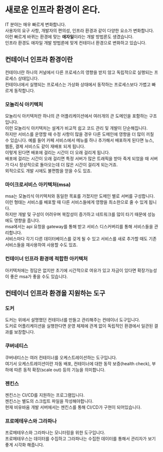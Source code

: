 # 새로운 인프라 환경이 온다.

IT 분야는 매우 빠르게 변화합니다.  
사용자의 요구 사항, 개발자의 편의성, 인프라 환경과 같이 다양한 요소가 변화합니다.  
이런 빠르게 바뀌는 환경에 맞는 **애자일**이라는 개발 방법론도 생겼습니다.  
인프라 환경도 애자일 개발 방법론에 맞게 컨테이너 환경으로 변화하고 있습니다.  

## 컨테이너 인프라 환경이란
컨테이너란 하나의 커널에서 다른 프로세스의 영향을 받지 않고 독립적으로 실행되는 프로세스 상태입니다.   
컨테이너에서 실행되는 프로세스는 가상화 상태에서 동작하는 프로세스보다 가볍고 빠르게 동작합니다.  

### 모놀리식 아키텍처
모놀리식 아키텍처란 하나의 큰 어플리케이션에서 여러개의 큰 도메인을 포함하는 구조입니다.  
이런 모놀리식 아키텍처는 설계가 비교적 쉽고 코드 관리 및 개발이 단순해집니다.  
하지만 서비스를 운영할 때 수정 사항이 많을 경우 다른 도메인에 영향을 더 많이 끼칠 수 있습니다.
예를 들어 카페 서비스에서 메뉴를 하나 추가해서 배포하게 된다면 뉴스, 웹툰, 결제 서비스도 같이 재배포 되게 됩니다.  
이렇게 된다면 배포에 걸리는 시간이 더 오래 걸리게 됩니다.  
배포에 걸리는 시간이 오래 걸리면 특정 서버가 많은 트래픽을 받아 죽게 되었을 때 서버가 다시 정상적으로 돌아오는데 더 많은 시간이 걸리게 되는거죠.   
외적으로도 개발 시에도 불편함을 얻을 수도 있죠.  

### 마이크로서비스 아키텍처(msa)
msa는 모놀리식 아키텍처와 동일한 목표를 가졌지만 도메인 별로 서버를 구성합니다.  
이런 형태는 서비스를 배포할 때 다른 서비스들에게 영향을 최소한으로 줄 수 있게 됩니다.  
하지만 개발 및 구성이 어려우며 복잡성이 증가하고 네트워크를 많이 타기 때문에 성능에도 영향을 줍니다.  
msa에서는 api 요청을 gateway를 통해 받고 서비스 디스커버리를 통해 서비스들을 관리합니다.  
서비스마다 각기 다른 데이터베이스를 갖게 될 수 있고 서비스를 새로 추가할 때도 기존 서비스들을 재사용하여 사용할 수도 있죠.  

### 컨테이너 인프라 환경에 적합한 아키텍처

아키텍처에는 정답은 없지만 초기에 시간적으로 여유가 있고 자금이 있다면 확장가능성이 좋은 msa가 좋을 수도 있습니다.  

## 컨테이너 인프라 환경을 지원하는 도구

### 도커
도커는 위에서 설명했던 컨테이너를 만들고 관리해주는 컨테이너 도구입니다.  
도커로 어플리케이션을 실행한다면 운영 체제에 관계 없이 독립적인 환경에서 일관된 결과를 보장합니다.  

### 쿠버네티스
쿠버네티스는 여러 컨테이너를 오케스트레이션하는 도구입니다.  
여기서 오케스트레이션이란 자동 배포, 컨테이너에 대한 동작 보증(health check), 부하에 따른 동적 확장(scale out) 등의 기능을 의미합니다.

### 젠킨스
젠킨스는 CI/CD를 지원하는 프로그램입니다.  
젠킨스는 별도의 스크립트 파일을 작성해야합니다.  
현재 비유바움 개발 서버에서는 젠킨스를 통해 CI/CD가 구현이 되어있습니다.  

### 프로메테우스와 그라파나
프로메테우스와 그라파나는 모니터링을 위한 도구입니다.  
프로메테우스는 데이터를 수집하고 그라파나는 수집한 데이터를 통해서 관리자가 보기 좋게 시각화 해줍니다.